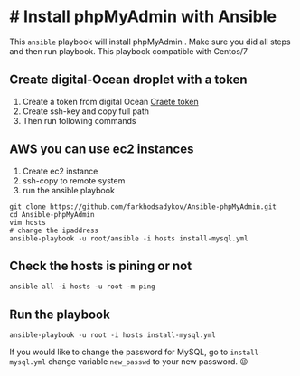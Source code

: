 # # Install phpMyAdmin with Ansible
This `ansible` playbook will install phpMyAdmin . Make sure you did all steps and then run playbook.  This playbook compatible with Centos/7

## Create digital-Ocean droplet with a token 
1. Create  a token from digital Ocean [Craete token ](https://www.digitalocean.com/docs/api/create-personal-access-token/)
2. Create ssh-key and copy full path 
3. Then run following commands 

## AWS you can use ec2 instances 
1. Create ec2 instance 
2. ssh-copy to remote system 
3. run the ansible playbook 

```
git clone https://github.com/farkhodsadykov/Ansible-phpMyAdmin.git
cd Ansible-phpMyAdmin
vim hosts 
# change the ipaddress
ansible-playbook -u root/ansible -i hosts install-mysql.yml 
```

## Check the hosts is pining or not 
```
ansible all -i hosts -u root -m ping 
```


## Run the playbook 
```
ansible-playbook -u root -i hosts install-mysql.yml 
```


If you would like to change the password for MySQL,  go to `install-mysql.yml` change variable `new_passwd` to your new password. 😉 